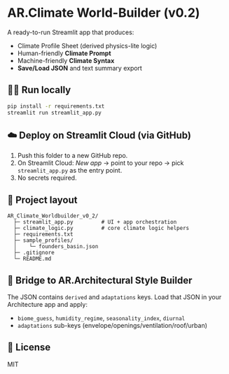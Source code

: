 
# AR.Climate World-Builder (v0.2)

A ready-to-run Streamlit app that produces:
- Climate Profile Sheet (derived physics-lite logic)
- Human-friendly **Climate Prompt**
- Machine-friendly **Climate Syntax**
- **Save/Load JSON** and text summary export

## 🏃‍♂️ Run locally
```bash
pip install -r requirements.txt
streamlit run streamlit_app.py
```

## ☁️ Deploy on Streamlit Cloud (via GitHub)
1. Push this folder to a new GitHub repo.
2. On Streamlit Cloud: *New app* → point to your repo → pick `streamlit_app.py` as the entry point.
3. No secrets required.

## 📁 Project layout
```
AR_Climate_Worldbuilder_v0_2/
  ├─ streamlit_app.py         # UI + app orchestration
  ├─ climate_logic.py         # core climate logic helpers
  ├─ requirements.txt
  ├─ sample_profiles/
  │    └─ founders_basin.json
  ├─ .gitignore
  └─ README.md
```

## 🔗 Bridge to AR.Architectural Style Builder
The JSON contains `derived` and `adaptations` keys. Load that JSON in your Architecture app and apply:
- `biome_guess`, `humidity_regime`, `seasonality_index`, `diurnal`
- `adaptations` sub-keys (envelope/openings/ventilation/roof/urban)

## 📝 License
MIT
